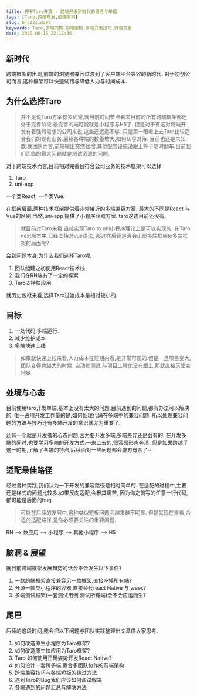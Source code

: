 ```yaml
---
title: 榨干Taro开篇 - 跨端开发新时代的思考与举措
tags: [Taro,跨端开发,前端架构]
slug: bjg2zsidz0a
keywords: Taro,多端同构,前端架构,多端开发技巧,跨端开发
date: 2020-06-16 22:17:36
---
```

##  

## 新时代
跨端框架的出现,前端的浏览器兼容过渡到了客户端平台兼容的新时代.
对于初创公司而言,这种框架可以快速试错与降低人力与时间成本.

## 为什么选择Taro
> 并不是说Taro方案有多优秀,就当前时间节点看来目前的所有跨端框架都还处于完善阶段.最完善的端可能就是小程序与H5了.
但是对于有这对跨端开发有着强烈需求的公司来说,这些还远远不够.
只是第一眼看上去Taro比较适合我们的现有业务.后续各种端的数量增大,如何从容对待.
目前也还是未知数.就团队而言,前端输出突然猛增,其他配套设施没跟上等于随时翻车.目前我们面临的最大问题就是测试资源的问题.

对于跨端技术而言,目前相对完善且符合公司业务的技术框架可以选择

 1. Taro
 2. uni-app
 
 一个类React, 一个类Vue.
 
在框架层面,两种技术框架提供着非常接近的多端兼容方案.
最大的不同是React 与 Vue的区别.当然,uni-app 提供了小程序容器方案.
taro这边目前还没有.

> 就目前对Taro来看,直接实现Taro to uni小程序理论上是可以实现的.
在Taro next版本中,已经支持对vue语法, 那这样后续是否会出现多端框架to多端框架的局面呢?

会到问题本身,为什么我们选择Taro呢,
1. 团队组建之初使用React技术栈
2. 我们在RN端有了一定的探索
3. Taro支持快应用

就历史包袱来看,选择Taro过渡成本是相对较小的.


## 目标

1. 一处代码,多端运行.
2. 减少维护成本
3. 多端快速上线

> 如果就快速上线来看,人力成本在短期内看,是非常可观的.但是一旦项目变大,团队变得也越大的时候.
自动化测试,与项目工程化没有跟上,那就直接天堂变地狱.


## 处境与心态

目前使用taro开发单端,基本上没有太大的问题.目前遇到的问题,都有办法可以解决的.
唯一占用开发工作量的是,如何处理代码在多端中的兼容问题.
所以处理兼容问题的方法与技巧还有多端开发的意识就尤为重要了.

还有一个就是开发者的心态问题,因为要开发多端,多端差异还是会有的.
在开发多端的同时,也要学习多端的开发方式.一来二去的,很容易形态奔溃.
但是如果跨越了这一时期,了解了各端的特点,后续面对一些问题都会游刃有余了~
 
 
## 适配最佳路径

 经过各种实践,我们认为一下开发的兼容路径是相对简单的.
 在适配的过程中,主要还是样式的问题比较多.如果反向适配,会极其痛苦,
 因为你之前写的任意一行代码,都可能是后面的bug.
 
 > 可能在后续的发展中,这种类似短板问题会越来越不明显.
 但是就现在来看,合适的适配路径,是你必须要关注的重要问题.

 RN --> 快应用 --> 小程序 --> 其他小程序 --> H5 


## 脑洞 & 展望
就目前跨端框架发展趋势的话会不会发生以下事件?

1. 一款跨端框架直接兼容另一款框架,直接吃掉所有端?
2. 开源一款类小程序的容器,直接替代react Native 与 weex?
3. 多端测试框架(一套测试用例,测试所有端)会不会应运而生?



## 尾巴
 后续的这段时间,我会把以下问题与团队实践整理出文章供大家思考.

 1. 如何改造原生小程序为Taro框架?
 2. 如何改造原生快应用为Taro框架?
 3. Taro 如何使用正确姿势开发React Native?
 3. 如何设计一套跨多端,适合多团队协作的前端架构
 4. 跨端兼容技巧与各端短板的绕过方法
 5. 遇到Taro的Bug我们应该如何调试解决
 6. 各端遇到的问题汇总与解决方法